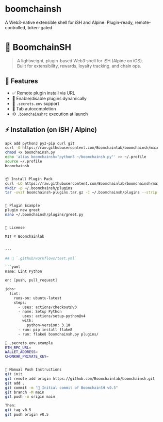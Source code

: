 # boomchainsh
A Web3-native extensible shell for iSH and Alpine. Plugin-ready, remote-controlled, token-gated
# 🔗 BoomchainSH

> A lightweight, plugin-based Web3 shell for iSH (Alpine on iOS).  
> Built for extensibility, rewards, loyalty tracking, and chain ops.

## 🚀 Features
- ✅ Remote plugin install via URL
- 🔌 Enable/disable plugins dynamically
- 🔐 `.secrets.env` support
- 🧠 Tab autocompletion
- ⚙️ `.boomchainshrc` execution at launch

## ⚡ Installation (on iSH / Alpine)
```sh
apk add python3 py3-pip curl git
curl -O https://raw.githubusercontent.com/Boomchainlab/boomchainsh/main/boomchainsh.py
chmod +x boomchainsh.py
echo 'alias boomchainsh="python3 ~/boomchainsh.py"' >> ~/.profile
source ~/.profile
boomchainsh


📦 Install Plugin Pack
curl -LO https://raw.githubusercontent.com/Boomchainlab/boomchainsh/main/archive/boomchainsh-plugins.tar.gz
mkdir -p ~/.boomchainsh/plugins
tar -xvzf boomchainsh-plugins.tar.gz -C ~/.boomchainsh/plugins --strip-components=1


🧩 Plugin Example
plugin new greet
nano ~/.boomchainsh/plugins/greet.py


📜 License

MIT © Boomchainlab


---

## 🧪 `.github/workflows/test.yml`

```yaml
name: Lint Python

on: [push, pull_request]

jobs:
  lint:
    runs-on: ubuntu-latest
    steps:
      - uses: actions/checkout@v3
      - name: Setup Python
        uses: actions/setup-python@v4
        with:
          python-version: 3.10
      - run: pip install flake8
      - run: flake8 boomchainsh.py plugins/

📜 .secrets.env.example
ETH_RPC_URL=
WALLET_ADDRESS=
CHONK9K_PRIVATE_KEY=


🚢 Manual Push Instructions
git init
git remote add origin https://github.com/Boomchainlab/boomchainsh.git
git add .
git commit -m "🚀 Initial commit of BoomchainSH v0.5"
git branch -M main
git push -u origin main

Then:
git tag v0.5
git push origin v0.5
